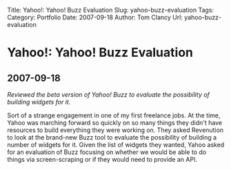 Title: Yahoo!: Yahoo! Buzz Evaluation
Slug: yahoo-buzz-evaluation
Tags: 
Category: Portfolio
Date: 2007-09-18
Author: Tom Clancy
Url: yahoo-buzz-evaluation

# Yahoo!: Yahoo! Buzz Evaluation

## 2007-09-18

_Reviewed the beta version of Yahoo! Buzz to evaluate the possibility of building widgets for it._

<p>Sort of a strange engagement in one of my first freelance jobs. At the time, Yahoo was marching forward so quickly on so many things they didn't have resources to build everything they were working on. They asked Revenution to look at the brand-new Buzz tool to evaluate the possibility of building a number of widgets for it. Given the list of widgets they wanted, Yahoo asked for an evaluation of Buzz focusing on whether we would be able to do things via screen-scraping or if they would need to provide an API.&nbsp;</p>
